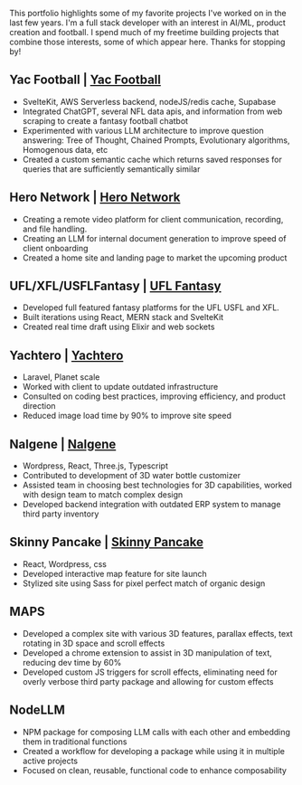 This portfolio highlights some of my favorite projects I've worked on in the last few years. I'm a full stack developer with an interest in AI/ML, product creation and football. I spend much of my freetime building projects that combine those interests, some of which appear here. Thanks for stopping by! 

## Yac Football | [Yac Football](https://yac.football)
* SvelteKit, AWS Serverless backend, nodeJS/redis cache, Supabase
* Integrated ChatGPT, several NFL data apis, and information from web scraping to create a fantasy football chatbot 
* Experimented with various LLM architecture to improve question answering: Tree of Thought, Chained Prompts, Evolutionary algorithms, Homogenous data, etc
* Created a custom semantic cache which returns saved responses for queries that are sufficiently semantically similar

## Hero Network | [Hero Network](https://heronetwork.io)
* Creating a remote video platform for client communication, recording, and file handling.
* Creating an LLM for internal document generation to improve speed of client onboarding 
* Created a home site and landing page to market the upcoming product

## UFL/XFL/USFLFantasy |  [UFL Fantasy](https://uflfantasy.app)
* Developed full featured fantasy platforms for the UFL USFL and XFL. 
* Built iterations using React, MERN stack and SvelteKit 
* Created real time draft using Elixir and web sockets

## Yachtero | [Yachtero](https://yachtero.com)
* Laravel, Planet scale
* Worked with client to update outdated infrastructure 
* Consulted on coding best practices, improving efficiency, and product direction
* Reduced image load time by 90% to improve site speed

## Nalgene | [Nalgene](https://nalgene.com)
* Wordpress, React, Three.js, Typescript
* Contributed to development of 3D water bottle customizer 
* Assisted team in choosing best technologies for 3D capabilities, worked with design team to match complex design 
* Developed backend integration with outdated ERP system to manage third party inventory

## Skinny Pancake |  [Skinny Pancake](https://skinnypancake.com)
* React, Wordpress, css
* Developed interactive map feature for site launch 
* Stylized site using Sass for pixel perfect match of organic design

## MAPS
* Developed a complex site with various 3D features, parallax effects, text rotating in 3D space and scroll effects 
* Developed a chrome extension to assist in 3D manipulation of text, reducing dev time by 60% 
* Developed custom JS triggers for scroll effects, eliminating need for overly verbose third party package and allowing for custom effects 

## NodeLLM 
* NPM package for composing LLM calls with each other and embedding them in traditional functions 
* Created a workflow for developing a package while using it in multiple active projects 
* Focused on clean, reusable, functional code to enhance composability
